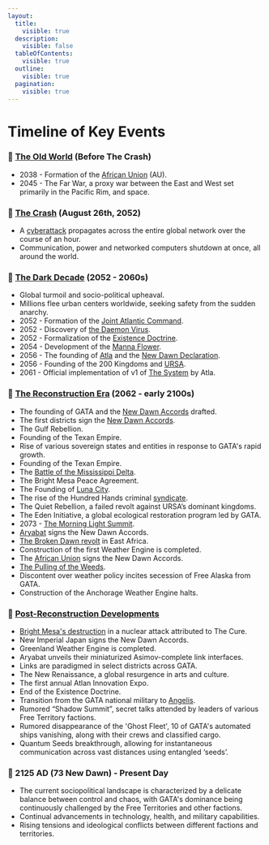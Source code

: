```yaml
---
layout:
  title:
    visible: true
  description:
    visible: false
  tableOfContents:
    visible: true
  outline:
    visible: true
  pagination:
    visible: true
---
```


# Timeline of Key Events

### 🔵 [The Old World](timeline-of-key-events.md#u9tui38yh9p3) (Before The Crash) <a href="#u9tui38yh9p3" id="u9tui38yh9p3"></a>

* 2038 - Formation of the [African Union](../../nations/african-union/) (AU).
* 2045 - The Far War, a proxy war between the East and West set primarily in the Pacific Rim, and space.

### 🔵 [The Crash](the-crash.md) (August 26th, 2052) <a href="#ldtsa1tv6jnr" id="ldtsa1tv6jnr"></a>

* A [cyberattack](../science-and-tech/the-daemon-virus.md) propagates across the entire global network over the course of an hour.
* Communication, power and networked computers shutdown at once, all around the world.

### 🔵 [The Dark Decade](timeline-of-key-events.md#dpzofovc9j6k) (2052 - 2060s) <a href="#dpzofovc9j6k" id="dpzofovc9j6k"></a>

* Global turmoil and socio-political upheaval.
* Millions flee urban centers worldwide, seeking safety from the sudden anarchy.
* 2052 - Formation of the [Joint Atlantic Command](../../nations/gata/history/the-joint-atlantic-command-jac.md).
* 2052 - Discovery of [the Daemon Virus](../science-and-tech/the-daemon-virus.md).
* 2052 - Formalization of the [Existence Doctrine](../../nations/gata/military-and-defense/existence-doctrine.md).
* 2054 - Development of the [Manna Flower](../../nations/gata/history/the-manna-flower.md).
* 2056 - The founding of [Atla](../../nations/gata/key-locations/atla.md) and the [New Dawn Declaration](../../nations/gata/history/new-dawn-declaration.md).
* 2056 - Founding of the 200 Kingdoms and [URSA](../../nations/ursa/).
* 2061 - Official implementation of v1 of [The System](../../nations/gata/politics/the-system.md) by Atla.

### 🔵 [The Reconstruction Era](timeline-of-key-events.md#id-200a9tx7b0gw) (2062 - early 2100s) <a href="#id-200a9tx7b0gw" id="id-200a9tx7b0gw"></a>

* The founding of GATA and the [New Dawn Accords](../../nations/gata/politics/new-dawn-accords.md) drafted.
* The first districts sign the [New Dawn Accords](../../nations/gata/politics/new-dawn-accords.md).
* The Gulf Rebellion.
* Founding of the Texan Empire.
* Rise of various sovereign states and entities in response to GATA's rapid growth.
* Founding of the Texan Empire.
* The [Battle of the Mississippi Delta](../../nations/free-territories/history/military-conflicts.md#battle-of-the-mississippi-delta).
* The Bright Mesa Peace Agreement.
* The Founding of [Luna City](../../nations/gata/key-locations/luna.md).
* The rise of the Hundred Hands criminal [syndicate](../../nations/gata/criminal-element/syndicates.md).
* The Quiet Rebellion, a failed revolt against URSA’s dominant kingdoms.
* The Eden Initiative, a global ecological restoration program led by GATA.
* 2073 - [The Morning Light Summit](../../nations/gata/politics/new-dawn-accords.md#the-morning-light-summit).
* [Aryabat](../../nations/aryabat/) signs the New Dawn Accords.
* [The Broken Dawn revolt](../../nations/african-union/history/the-broken-dawn-revolt.md) in East Africa.
* Construction of the first Weather Engine is completed.
* The [African Union](../../nations/african-union/) signs the New Dawn Accords.
* [The Pulling of the Weeds](../../nations/ursa/history/the-pulling-of-the-weeds.md).
* Discontent over weather policy incites secession of Free Alaska from GATA.
* Construction of the Anchorage Weather Engine halts.

### 🔵 [Post-Reconstruction Developments](timeline-of-key-events.md#id-1c9vd2wl21t4) <a href="#id-1c9vd2wl21t4" id="id-1c9vd2wl21t4"></a>

* [Bright Mesa's destruction](../../nations/gata/history/the-bright-mesa-attack.md) in a nuclear attack attributed to The Cure.
* New Imperial Japan signs the New Dawn Accords.
* Greenland Weather Engine is completed.
* Aryabat unveils their miniaturized Asimov-complete link interfaces.
* Links are paradigmed in select districts across GATA.
* The New Renaissance, a global resurgence in arts and culture.
* The first annual Atlan Innovation Expo.
* End of the Existence Doctrine.
* Transition from the GATA national military to [Angelis](../../nations/gata/military-and-defense/angelis.md).
* Rumored “Shadow Summit”, secret talks attended by leaders of various Free Territory factions.
* Rumored disappearance of the 'Ghost Fleet', 10 of GATA's automated ships vanishing, along with their crews and classified cargo.
* Quantum Seeds breakthrough, allowing for instantaneous communication across vast distances using entangled ‘seeds’.

### 🔵 2125 AD (73 New Dawn) - Present Day <a href="#id-43ixf5yvsk9u" id="id-43ixf5yvsk9u"></a>

* The current sociopolitical landscape is characterized by a delicate balance between control and chaos, with GATA's dominance being continuously challenged by the Free Territories and other factions.
* Continual advancements in technology, health, and military capabilities.
* Rising tensions and ideological conflicts between different factions and territories.
